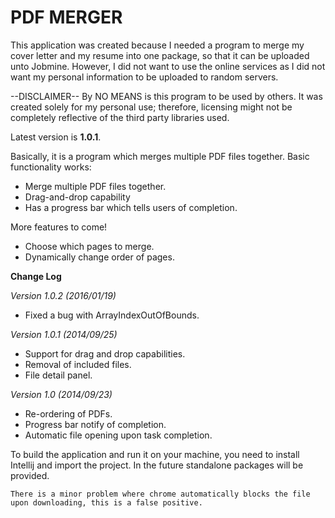 PDF MERGER
==========
This application was created because I needed a program to merge my cover letter and my resume into one package, 
so that it can be uploaded unto Jobmine. However, I did not want to use the online services as I did not want my personal information to be uploaded to random servers.

--DISCLAIMER-- By NO MEANS is this program to be used by others. It was created solely for my personal use; therefore, licensing might not be completely reflective of the third party libraries used.

Latest version is **1.0.1**.

Basically, it is a program which merges multiple PDF files together.
Basic functionality works:
* Merge multiple PDF files together.
* Drag-and-drop capability
* Has a progress bar which tells users of completion.
  
More features to come!
* Choose which pages to merge.
* Dynamically change order of pages.

**Change Log**

*Version 1.0.2 (2016/01/19)*
* Fixed a bug with ArrayIndexOutOfBounds.

*Version 1.0.1 (2014/09/25)*
* Support for drag and drop capabilities.
* Removal of included files.
* File detail panel.

*Version 1.0 (2014/09/23)*
* Re-ordering of PDFs.
* Progress bar notify of completion.
* Automatic file opening upon task completion.

To build the application and run it on your machine, you need to install Intellij and import the project. In the future standalone packages will be provided.
```
There is a minor problem where chrome automatically blocks the file upon downloading, this is a false positive.
